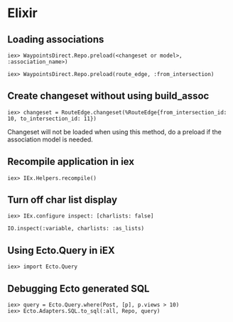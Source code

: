 # Elixir

## Loading associations

    iex> WaypointsDirect.Repo.preload(<changeset or model>, :association_name>)
    
    iex> WaypointsDirect.Repo.preload(route_edge, :from_intersection)

## Create changeset without using build_assoc

    iex> changeset = RouteEdge.changeset(%RouteEdge{from_intersection_id: 10, to_intersection_id: 11})

Changeset will not be loaded when using this method, do a preload if the association model is needed.

## Recompile application in iex

    iex> IEx.Helpers.recompile()

## Turn off char list display

    iex> IEx.configure inspect: [charlists: false]
    
    IO.inspect(:variable, charlists: :as_lists)

## Using Ecto.Query in iEX

    iex> import Ecto.Query

## Debugging Ecto generated SQL

    iex> query = Ecto.Query.where(Post, [p], p.views > 10)
    iex> Ecto.Adapters.SQL.to_sql(:all, Repo, query)
